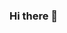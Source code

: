### Hi there 👋
<!---
### Hey! I'm @arevbond (Nikita Bondarev) 👋
- I'm a computer science student from Russia. 🇷🇺
- i am currently studying software engineering, working on my pet-projects and improving my coding skills.

#### My technology stack that I practice
##### Back-end and databases
![Python](https://img.shields.io/badge/python-3670A0?style=for-the-badge&logo=python&logoColor=ffdd54)![FastAPI](https://img.shields.io/badge/FastAPI-005571?style=for-the-badge&logo=fastapi)![Django](https://img.shields.io/badge/django-%23092E20.svg?style=for-the-badge&logo=django&logoColor=white)![Postgres](https://img.shields.io/badge/postgres-%23316192.svg?style=for-the-badge&logo=postgresql&logoColor=white)![SQLite](https://img.shields.io/badge/sqlite-%2307405e.svg?style=for-the-badge&logo=sqlite&logoColor=white)

##### Tools
![Docker](https://img.shields.io/badge/docker-%230db7ed.svg?style=for-the-badge&logo=docker&logoColor=white)![Postman](https://img.shields.io/badge/Postman-FF6C37?style=for-the-badge&logo=postman&logoColor=white)![Git](https://img.shields.io/badge/git-%23F05033.svg?style=for-the-badge&logo=git&logoColor=white)![Ubuntu](https://img.shields.io/badge/Ubuntu-E95420?style=for-the-badge&logo=ubuntu&logoColor=white)

- Now I am also interested in algorithmic problems.   [![codewars](https://www.codewars.com/users/blessyo7/badges/micro)](https://www.codewars.com/users/blessyo7) 

[![KnlnKS's LeetCode stats](https://leetcode-stats-six.vercel.app/api?username=arevbond&theme=dark)](https://leetcode.com/arevbond/)
-->
